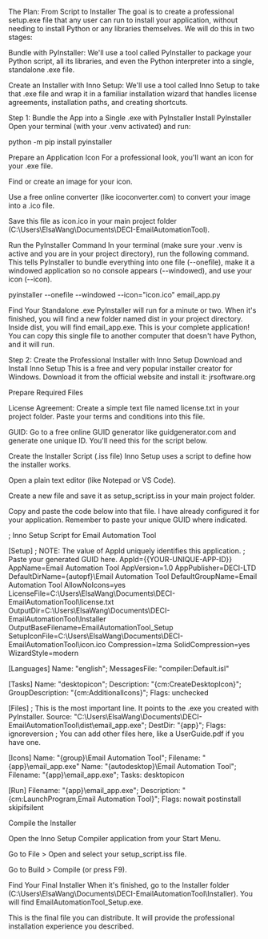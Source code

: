 The Plan: From Script to Installer
The goal is to create a professional setup.exe file that any user can run to install your application, without needing to install Python or any libraries themselves. We will do this in two stages:

Bundle with PyInstaller: We'll use a tool called PyInstaller to package your Python script, all its libraries, and even the Python interpreter into a single, standalone .exe file.

Create an Installer with Inno Setup: We'll use a tool called Inno Setup to take that .exe file and wrap it in a familiar installation wizard that handles license agreements, installation paths, and creating shortcuts.

Step 1: Bundle the App into a Single .exe with PyInstaller
Install PyInstaller
Open your terminal (with your .venv activated) and run:

python -m pip install pyinstaller

Prepare an Application Icon
For a professional look, you'll want an icon for your .exe file.

Find or create an image for your icon.

Use a free online converter (like icoconverter.com) to convert your image into a .ico file.

Save this file as icon.ico in your main project folder (C:\Users\ElsaWang\Documents\DECI-EmailAutomationTool).

Run the PyInstaller Command
In your terminal (make sure your .venv is active and you are in your project directory), run the following command. This tells PyInstaller to bundle everything into one file (--onefile), make it a windowed application so no console appears (--windowed), and use your icon (--icon).

pyinstaller --onefile --windowed --icon="icon.ico" email_app.py

Find Your Standalone .exe
PyInstaller will run for a minute or two. When it's finished, you will find a new folder named dist in your project directory. Inside dist, you will find email_app.exe. This is your complete application! You can copy this single file to another computer that doesn't have Python, and it will run.

Step 2: Create the Professional Installer with Inno Setup
Download and Install Inno Setup
This is a free and very popular installer creator for Windows. Download it from the official website and install it: jrsoftware.org

Prepare Required Files

License Agreement: Create a simple text file named license.txt in your project folder. Paste your terms and conditions into this file.

GUID: Go to a free online GUID generator like guidgenerator.com and generate one unique ID. You'll need this for the script below.

Create the Installer Script (.iss file)
Inno Setup uses a script to define how the installer works.

Open a plain text editor (like Notepad or VS Code).

Create a new file and save it as setup_script.iss in your main project folder.

Copy and paste the code below into that file. I have already configured it for your application. Remember to paste your unique GUID where indicated.

; Inno Setup Script for Email Automation Tool

[Setup]
; NOTE: The value of AppId uniquely identifies this application.
; Paste your generated GUID here.
AppId={{YOUR-UNIQUE-APP-ID}}
AppName=Email Automation Tool
AppVersion=1.0
AppPublisher=DECI-LTD
DefaultDirName={autopf}\Email Automation Tool
DefaultGroupName=Email Automation Tool
AllowNoIcons=yes
LicenseFile=C:\Users\ElsaWang\Documents\DECI-EmailAutomationTool\license.txt
OutputDir=C:\Users\ElsaWang\Documents\DECI-EmailAutomationTool\Installer
OutputBaseFilename=EmailAutomationTool_Setup
SetupIconFile=C:\Users\ElsaWang\Documents\DECI-EmailAutomationTool\icon.ico
Compression=lzma
SolidCompression=yes
WizardStyle=modern

[Languages]
Name: "english"; MessagesFile: "compiler:Default.isl"

[Tasks]
Name: "desktopicon"; Description: "{cm:CreateDesktopIcon}"; GroupDescription: "{cm:AdditionalIcons}"; Flags: unchecked

[Files]
; This is the most important line. It points to the .exe you created with PyInstaller.
Source: "C:\Users\ElsaWang\Documents\DECI-EmailAutomationTool\dist\email_app.exe"; DestDir: "{app}"; Flags: ignoreversion
; You can add other files here, like a UserGuide.pdf if you have one.

[Icons]
Name: "{group}\Email Automation Tool"; Filename: "{app}\email_app.exe"
Name: "{autodesktop}\Email Automation Tool"; Filename: "{app}\email_app.exe"; Tasks: desktopicon

[Run]
Filename: "{app}\email_app.exe"; Description: "{cm:LaunchProgram,Email Automation Tool}"; Flags: nowait postinstall skipifsilent

Compile the Installer

Open the Inno Setup Compiler application from your Start Menu.

Go to File > Open and select your setup_script.iss file.

Go to Build > Compile (or press F9).

Find Your Final Installer
When it's finished, go to the Installer folder (C:\Users\ElsaWang\Documents\DECI-EmailAutomationTool\Installer). You will find EmailAutomationTool_Setup.exe.

This is the final file you can distribute. It will provide the professional installation experience you described.